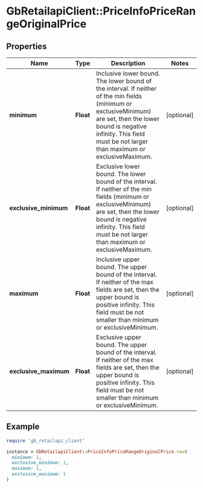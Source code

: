 # GbRetailapiClient::PriceInfoPriceRangeOriginalPrice

## Properties

| Name | Type | Description | Notes |
| ---- | ---- | ----------- | ----- |
| **minimum** | **Float** | Inclusive lower bound. The lower bound of the interval. If neither of the min fields (minimum or exclusiveMinimum) are set, then the lower bound is negative infinity. This field must be not larger than maximum or exclusiveMaximum. | [optional] |
| **exclusive_minimum** | **Float** | Exclusive lower bound. The lower bound of the interval. If neither of the min fields (minimum or exclusiveMinimum) are set, then the lower bound is negative infinity. This field must be not larger than maximum or exclusiveMaximum. | [optional] |
| **maximum** | **Float** | Inclusive upper bound. The upper bound of the interval. If neither of the max fields are set, then the upper bound is positive infinity. This field must be not smaller than minimum or exclusiveMinimum. | [optional] |
| **exclusive_maximum** | **Float** | Exclusive upper bound. The upper bound of the interval. If neither of the max fields are set, then the upper bound is positive infinity. This field must be not smaller than minimum or exclusiveMinimum. | [optional] |

## Example

```ruby
require 'gb_retailapi_client'

instance = GbRetailapiClient::PriceInfoPriceRangeOriginalPrice.new(
  minimum: 1,
  exclusive_minimum: 1,
  maximum: 1,
  exclusive_maximum: 1
)
```

